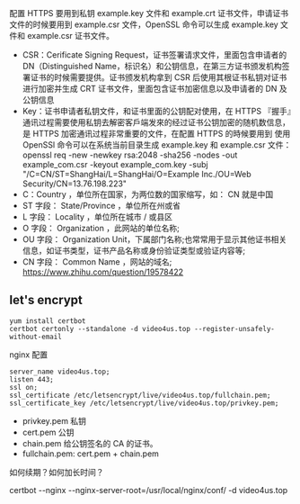 配置 HTTPS 要用到私钥 example.key 文件和 example.crt 证书文件，申请证书文件的时候要用到 example.csr 文件，OpenSSL 命令可以生成 example.key 文件和 example.csr 证书文件。

- CSR：Cerificate Signing Request，证书签署请求文件，里面包含申请者的 DN（Distinguished Name，标识名）和公钥信息，在第三方证书颁发机构签署证书的时候需要提供。证书颁发机构拿到 CSR 后使用其根证书私钥对证书进行加密并生成 CRT 证书文件，里面包含证书加密信息以及申请者的 DN 及公钥信息
- Key：证书申请者私钥文件，和证书里面的公钥配对使用，在 HTTPS 『握手』通讯过程需要使用私钥去解密客戶端发來的经过证书公钥加密的随机数信息，是 HTTPS 加密通讯过程非常重要的文件，在配置 HTTPS 的時候要用到
  使用 OpenSSl 命令可以在系统当前目录生成 example.key 和 example.csr 文件：
  openssl req -new -newkey rsa:2048 -sha256 -nodes -out example_com.csr -keyout example_com.key -subj "/C=CN/ST=ShangHai/L=ShangHai/O=Example Inc./OU=Web Security/CN=13.76.198.223"
- C：Country ，单位所在国家，为两位数的国家缩写，如： CN 就是中国
- ST 字段： State/Province ，单位所在州或省
- L 字段： Locality ，单位所在城市 / 或县区
- O 字段： Organization ，此网站的单位名称;
- OU 字段： Organization Unit，下属部门名称;也常常用于显示其他证书相关信息，如证书类型，证书产品名称或身份验证类型或验证内容等;
- CN 字段： Common Name ，网站的域名;
  https://www.zhihu.com/question/19578422

## let's encrypt

```
yum install certbot
certbot certonly --standalone -d video4us.top --register-unsafely-without-email
```

nginx 配置

```
server_name video4us.top;
listen 443;
ssl on;
ssl_certificate /etc/letsencrypt/live/video4us.top/fullchain.pem;
ssl_certificate_key /etc/letsencrypt/live/video4us.top/privkey.pem;

```

- privkey.pem 私钥
- cert.pem 公钥
- chain.pem 给公钥签名的 CA 的证书。
- fullchain.pem: cert.pem + chain.pem

如何续期？如何加长时间？

certbot --nginx --nginx-server-root=/usr/local/nginx/conf/ -d video4us.top

```

```
